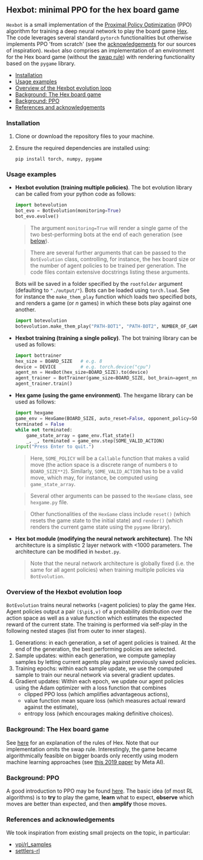 ## Hexbot: minimal PPO for the hex board game

`Hexbot` is a small implementation of the [Proximal Policy Optimization](https://arxiv.org/abs/1707.06347) (PPO) algorithm for training a deep neural network to play the board game [Hex](<https://en.wikipedia.org/wiki/Hex_(board_game)>). The code leverages several standard `pytorch` functionalities but otherwise implements PPO 'from scratch' (see the [acknowledgements](#references-and-acknowledgements) for our sources of inspiration). `Hexbot` also comprises an implementation of an environment for the Hex board game (without the [swap rule](https://en.wikipedia.org/wiki/Swap_rule)) with rendering functionality based on the `pygame` library.

-   [Installation](#installation)
-   [Usage examples](#usage-examples)
-   [Overview of the Hexbot evolution loop](#overview-of-the-hexbot-evolution-loop)
-   [Background: The Hex board game](#background-the-hex-board-game)
-   [Background: PPO](#background-ppo)
-   [References and acknowledgements](#references-and-acknowledgements)

### Installation

1. Clone or download the repository files to your machine.

2. Ensure the required dependencies are installed using:
    ```
    pip install torch, numpy, pygame
    ```

### Usage examples

-   **Hexbot evolution (training multiple policies)**. The bot evolution library can be called from your python code as follows:

    ```python
    import botevolution
    bot_evo = BotEvolution(monitoring=True)
    bot_evo.evolve()
    ```

    > The argument `monitoring=True` will render a single game of the two best-performing bots at the end of each generation (see [below](#explanation-the-hexbot-training-loop)).

    > There are several further arguments that can be passed to the `BotEvolution` class, controlling, for instance, the hex board size or the number of agent policies to be trained per generation. The code files contain extensive docstrings listing these arguments.

    Bots will be saved in a folder specified by the `rootfolder` argument (defaulting to `"./output/"`). Bots can be loaded using `torch.load`. See for instance the `make_them_play` function which loads two specified bots, and renders a game (or $n$ games) in which these bots play against one another.

    ```python
    import botevolution
    botevolution.make_them_play("PATH-BOT1", "PATH-BOT2", NUMBER_OF_GAMES)
    ```

-   **Hexbot training (training a single policy)**. The bot training library can be used as follows:

    ```python
    import bottrainer
    hex_size = BOARD_SIZE   # e.g. 8
    device = DEVICE         # e.g. torch.device("cpu")
    agent_nn = HexBot(hex_size=BOARD_SIZE).to(device)
    agent_trainer = BotTrainer(game_size=BOARD_SIZE, bot_brain=agent_nn)
    agent_trainer.train()
    ```

-   **Hex game (using the game environment)**. The hexgame library can be used as follows:

    ```python
    import hexgame
    game_env = HexGame(BOARD_SIZE, auto_reset=False, opponent_policy=SOME_POLICY)
    terminated = False
    while not terminated:
        game_state_array = game_env.flat_state()
        _, _, terminated = game_env.step(SOME_VALID_ACTION)
    input("Press Enter to quit.")
    ```

    > Here, `SOME_POLICY` will be a `Callable` function that makes a valid move (the action space is a discrete range of numbers `0` to `BOARD_SIZE**2`). Similarly, `SOME_VALID_ACTION` has to be a valid move, which may, for instance, be computed using `game_state_array`.

    > Several other arguments can be passed to the `HexGame` class, see `hexgame.py` file.

    > Other functionalities of the `HexGame` class include `reset()` (which resets the game state to the initial state) and `render()` (which renders the current game state using the `pygame` library).

-   **Hex bot module (modifying the neural network architecture)**. The NN architecture is a simplistic 2 layer network with <1000 parameters. The architecture can be modified in `hexbot.py`.

    > Note that the neural network architecture is globally fixed (i.e. the same for all agent policies) when training multiple policies via `BotEvolution`.

### Overview of the Hexbot evolution loop

`BotEvolution` trains neural networks (=agent policies) to play the game Hex. Agent policies output a pair `($\pi$,v)` of a probability distribution over the action space as well as a value function which estimates the expected reward of the current state. The training is performed via self-play in the following nested stages (list from outer to inner stages).

1.  Generations: in each generation, a set of agent policies is trained. At the end of the generation, the best performing policies are selected.
2.  Sample updates: within each generation, we compute gameplay samples by letting current agents play against previously saved policies.
3.  Training epochs: within each sample update, we use the computed sample to train our neural network via several gradient updates.
4.  Gradient updates: Within each epoch, we update our agent policies using the Adam optimizer with a loss function that combines
    -   clipped PPO loss (which amplifies advantageous actions),
    -   value function mean square loss (which measures actual reward against the estimate),
    -   entropy loss (which encourages making definitive choices).

### Background: The Hex board game

See [here](<https://en.wikipedia.org/wiki/Hex_(board_game)>) for an explanation of the rules of Hex. Note that our implementation omits the swap rule. Interestingly, the game became algorithmically feasible on bigger boards only recently using modern machine learning approaches (see [this 2019 paper](https://arxiv.org/abs/2001.09832) by Meta AI).

### Background: PPO

A good introduction to PPO may be found [here](https://spinningup.openai.com/en/latest/algorithms/ppo.html). The basic idea (of most RL algorithms) is to **try** to play the game, **learn** what to expect, **observe** which moves are better than expected, and then **amplify** those moves.

### References and acknowledgements

We took inspiration from existing small projects on the topic, in particular:

-   [vpj/rl_samples](https://github.com/vpj/rl_samples)
-   [settlers-rl](https://settlers-rl.github.io/)
